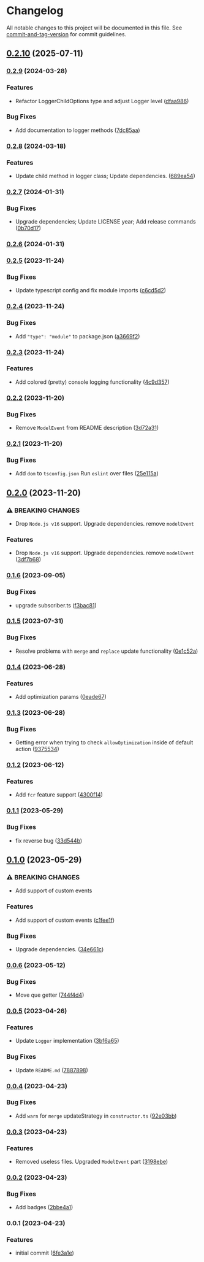 # Changelog

All notable changes to this project will be documented in this file. See [commit-and-tag-version](https://github.com/absolute-version/commit-and-tag-version) for commit guidelines.

## [0.2.10](https://github.com/elion-project/utils/compare/v0.2.9...v0.2.10) (2025-07-11)

### [0.2.9](https://github.com/elion-project/utils/compare/v0.2.8...v0.2.9) (2024-03-28)


### Features

* Refactor LoggerChildOptions type and adjust Logger level ([dfaa986](https://github.com/elion-project/utils/commit/dfaa986cb85011f10924ca13b79b0e758db8c1bb))


### Bug Fixes

* Add documentation to logger methods ([7dc85aa](https://github.com/elion-project/utils/commit/7dc85aa7da3e1d9d85fa9447404a4563a6b55072))

### [0.2.8](https://github.com/elion-project/utils/compare/v0.2.7...v0.2.8) (2024-03-18)


### Features

* Update child method in logger class; Update dependencies. ([689ea54](https://github.com/elion-project/utils/commit/689ea54d43eb2cfb1c0645e51e0c8664e683fbae))

### [0.2.7](https://github.com/elion-project/utils/compare/v0.2.6...v0.2.7) (2024-01-31)


### Bug Fixes

* Upgrade dependencies; Update LICENSE year; Add release commands ([0b70d17](https://github.com/elion-project/utils/commit/0b70d17570d5dcb56416837e5cc85940cdda7c30))

### [0.2.6](https://github.com/elion-project/utils/compare/v0.2.5...v0.2.6) (2024-01-31)

### [0.2.5](https://github.com/elion-project/utils/compare/v0.2.4...v0.2.5) (2023-11-24)


### Bug Fixes

* Update typescript config and fix module imports ([c6cd5d2](https://github.com/elion-project/utils/commit/c6cd5d241c8ff6cb307e9f531d8b8cd4c3849bc2))

### [0.2.4](https://github.com/elion-project/utils/compare/v0.2.3...v0.2.4) (2023-11-24)


### Bug Fixes

* Add `"type": "module"` to package.json ([a3669f2](https://github.com/elion-project/utils/commit/a3669f2f9b7172bcb59f9996066468760d72cf2a))

### [0.2.3](https://github.com/elion-project/utils/compare/v0.2.2...v0.2.3) (2023-11-24)


### Features

* Add colored (pretty) console logging functionality ([4c9d357](https://github.com/elion-project/utils/commit/4c9d357383d3c4c475c67c14bf511f1fc930789e))

### [0.2.2](https://github.com/elion-project/utils/compare/v0.2.1...v0.2.2) (2023-11-20)


### Bug Fixes

* Remove `ModelEvent` from README description ([3d72a31](https://github.com/elion-project/utils/commit/3d72a31cb4d5a0d421f251df12407e2d64446d17))

### [0.2.1](https://github.com/elion-project/utils/compare/v0.2.0...v0.2.1) (2023-11-20)


### Bug Fixes

* Add `dom` to `tsconfig.json` Run `eslint` over files ([25e115a](https://github.com/elion-project/utils/commit/25e115aa6a0d8ec256bd88c6601f162517c7b1db))

## [0.2.0](https://github.com/elion-project/utils/compare/v0.1.6...v0.2.0) (2023-11-20)


### ⚠ BREAKING CHANGES

* Drop `Node.js v16` support. Upgrade dependencies. remove `modelEvent`

### Features

* Drop `Node.js v16` support. Upgrade dependencies. remove `modelEvent` ([3df7b68](https://github.com/elion-project/utils/commit/3df7b68ce587427614723627c8e49b301372cd75))

### [0.1.6](https://github.com/elion-project/utils/compare/v0.1.5...v0.1.6) (2023-09-05)


### Bug Fixes

* upgrade subscriber.ts ([f3bac81](https://github.com/elion-project/utils/commit/f3bac81a146fe5dba4f941be2183fa8ce26c8a9c))

### [0.1.5](https://github.com/elion-project/utils/compare/v0.1.4...v0.1.5) (2023-07-31)


### Bug Fixes

* Resolve problems with `merge` and `replace` update functionality ([0e1c52a](https://github.com/elion-project/utils/commit/0e1c52ad66999fd3ec4036656a88f9bc246961d5))

### [0.1.4](https://github.com/elion-project/utils/compare/v0.1.3...v0.1.4) (2023-06-28)


### Features

* Add optimization params ([0eade67](https://github.com/elion-project/utils/commit/0eade6708fd550f938b0d7ad0d55d0f62080e917))

### [0.1.3](https://github.com/elion-project/utils/compare/v0.1.2...v0.1.3) (2023-06-28)


### Bug Fixes

* Getting error when trying to check `allowOptimization` inside of default action ([9375534](https://github.com/elion-project/utils/commit/9375534f0a69ae7b2d2e0be8289fa74042f5fb72))

### [0.1.2](https://github.com/elion-project/utils/compare/v0.1.1...v0.1.2) (2023-06-12)


### Features

* Add `fcr` feature support ([4300f14](https://github.com/elion-project/utils/commit/4300f142a2c8450806ce2b5ba05611d4e39aaa53))

### [0.1.1](https://github.com/elion-project/utils/compare/v0.1.0...v0.1.1) (2023-05-29)


### Bug Fixes

* fix reverse bug ([33d544b](https://github.com/elion-project/utils/commit/33d544bf36ad0129d0b49e5d10556d005784fbd4))

## [0.1.0](https://github.com/elion-project/utils/compare/v0.0.6...v0.1.0) (2023-05-29)


### ⚠ BREAKING CHANGES

* Add support of custom events

### Features

* Add support of custom events ([c1fee1f](https://github.com/elion-project/utils/commit/c1fee1faf5fed13ae0fdb38eccbcbbf92f8a8caa))


### Bug Fixes

* Upgrade dependencies. ([34e661c](https://github.com/elion-project/utils/commit/34e661c1180d1daa92a9d05daa1df5765bd3e37d))

### [0.0.6](https://github.com/elion-project/utils/compare/v0.0.5...v0.0.6) (2023-05-12)


### Bug Fixes

* Move que getter ([744f4d4](https://github.com/elion-project/utils/commit/744f4d408a52bb6d3909a93edc5965dc7c858158))

### [0.0.5](https://github.com/elion-project/utils/compare/v0.0.4...v0.0.5) (2023-04-26)


### Features

* Update `Logger` implementation ([3bf6a65](https://github.com/elion-project/utils/commit/3bf6a654d85630ea7d5502ac4177cbe0fb5517c3))


### Bug Fixes

* Update `README.md` ([7887898](https://github.com/elion-project/utils/commit/7887898b4f22a5b0ae789ad0fd88bbb78b0a2d72))

### [0.0.4](https://github.com/elion-project/utils/compare/v0.0.3...v0.0.4) (2023-04-23)


### Bug Fixes

* Add `warn` for `merge` updateStrategy in `constructor.ts` ([92e03bb](https://github.com/elion-project/utils/commit/92e03bb0a17ab1ea41ca04b5e42c2537c9379343))

### [0.0.3](https://github.com/elion-project/utils/compare/v0.0.2...v0.0.3) (2023-04-23)


### Features

* Removed useless files. Upgraded `ModelEvent` part ([3198ebe](https://github.com/elion-project/utils/commit/3198ebef4fdb1dd99036faa979625eb04a5b31a8))

### [0.0.2](https://github.com/elion-project/utils/compare/v0.0.1...v0.0.2) (2023-04-23)


### Bug Fixes

* Add badges ([2bbe4a1](https://github.com/elion-project/utils/commit/2bbe4a18909813849c60c4e2b060d20a624ce4a8))

### 0.0.1 (2023-04-23)


### Features

* initial commit ([6fe3a1e](https://github.com/elion-project/utils/commit/6fe3a1eed253cd89c3a6eb7223267023a4648034))
